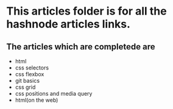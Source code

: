 # This articles folder is for all the hashnode articles links.

## The articles which are completede are

* html
* css selectors
* css flexbox
* git basics
* css grid
* css positions and  media query
* html(on the web)


